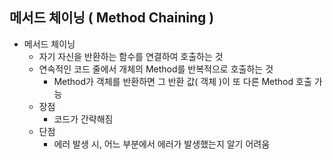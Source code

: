 ## 메서드 체이닝 ( Method Chaining )
- 메서드 체이닝
  - 자기 자신을 반환하는 함수를 연결하여 호출하는 것
  - 연속적인 코드 줄에서 개체의 Method를 반복적으로 호출하는 것
    - Method가 객체를 반환하면 그 반환 값( 객체 )이 또 다른 Method 호출 가능
  - 장점
    - 코드가 간략해짐
  - 단점
    - 에러 발생 시, 어느 부분에서 에러가 발생했는지 알기 어려움
